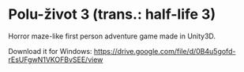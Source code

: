 # Polu-život 3 (trans.: half-life 3)

Horror maze-like first person adventure game made in Unity3D.

Download it for Windows: https://drive.google.com/file/d/0B4u5gofd-rEsUFgwN1VKOFBvSEE/view

